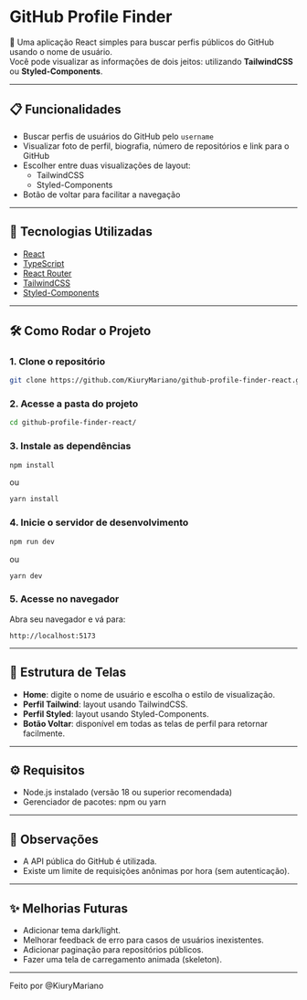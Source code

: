 # GitHub Profile Finder

🔎 Uma aplicação React simples para buscar perfis públicos do GitHub usando o nome de usuário.  
Você pode visualizar as informações de dois jeitos: utilizando **TailwindCSS** ou **Styled-Components**.

---

## 📋 Funcionalidades

- Buscar perfis de usuários do GitHub pelo `username`
- Visualizar foto de perfil, biografia, número de repositórios e link para o GitHub
- Escolher entre duas visualizações de layout:
  - TailwindCSS
  - Styled-Components
- Botão de voltar para facilitar a navegação

---

## 🚀 Tecnologias Utilizadas

- [React](https://react.dev/)
- [TypeScript](https://www.typescriptlang.org/)
- [React Router](https://reactrouter.com/)
- [TailwindCSS](https://tailwindcss.com/)
- [Styled-Components](https://styled-components.com/)

---

## 🛠️ Como Rodar o Projeto

### 1. Clone o repositório

```bash
git clone https://github.com/KiuryMariano/github-profile-finder-react.git
```

### 2. Acesse a pasta do projeto

```bash
cd github-profile-finder-react/
```

### 3. Instale as dependências

```bash
npm install
```
ou
```bash
yarn install
```

### 4. Inicie o servidor de desenvolvimento

```bash
npm run dev
```
ou
```bash
yarn dev
```

### 5. Acesse no navegador

Abra seu navegador e vá para:

```
http://localhost:5173
```

---

## 🎨 Estrutura de Telas

- **Home**: digite o nome de usuário e escolha o estilo de visualização.
- **Perfil Tailwind**: layout usando TailwindCSS.
- **Perfil Styled**: layout usando Styled-Components.
- **Botão Voltar**: disponível em todas as telas de perfil para retornar facilmente.

---

## ⚙️ Requisitos

- Node.js instalado (versão 18 ou superior recomendada)
- Gerenciador de pacotes: npm ou yarn

---

## 📌 Observações

- A API pública do GitHub é utilizada.
- Existe um limite de requisições anônimas por hora (sem autenticação).

---

## ✨ Melhorias Futuras

- Adicionar tema dark/light.
- Melhorar feedback de erro para casos de usuários inexistentes.
- Adicionar paginação para repositórios públicos.
- Fazer uma tela de carregamento animada (skeleton).

---

Feito por @KiuryMariano
